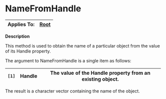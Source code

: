 




<h1 class="heading"><span class="name">NameFromHandle</span></h1>

| Applies To: | [Root](./root.md) |
| --- | ---  |


**Description**


This method is used to obtain the name of a particular object from the value of its Handle property.


The argument to NameFromHandle is a single item as follows:


| `[1]` | Handle | The value of the Handle property from an existing object. |
| --- | --- | ---  |


The result is a character vector containing the name of the object.



